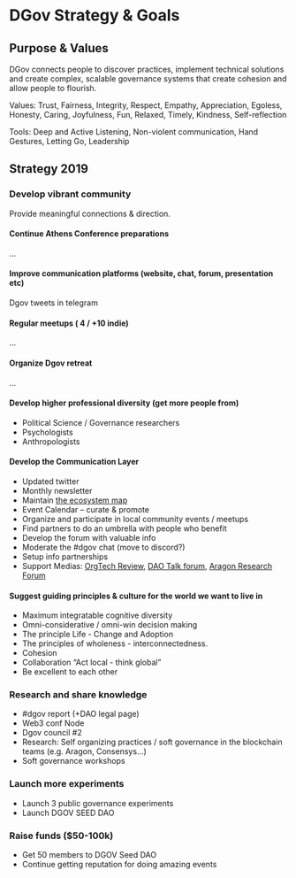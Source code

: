 # DGov Strategy & Goals

## **Purpose & Values**

DGov connects people to discover practices, implement technical solutions and create complex, scalable governance systems that create cohesion and allow people to flourish.

Values: Trust, Fairness, Integrity, Respect, Empathy, Appreciation, Egoless, Honesty, Caring, Joyfulness, Fun, Relaxed, Timely, Kindness, Self-reflection

Tools: Deep and Active Listening, Non-violent communication, Hand Gestures, Letting Go, Leadership

## **Strategy 2019**

### Develop vibrant community

Provide meaningful connections & direction.

#### Continue Athens Conference preparations

...

#### Improve communication platforms \(website, chat, forum, presentation etc\)

Dgov tweets in telegram

#### Regular meetups \( 4 / +10 indie\)

...

#### Organize Dgov retreat

...

#### Develop higher professional diversity \(get more people from\)

* Political Science / Governance researchers
* Psychologists
* Anthropologists

#### Develop the Communication Layer

* Updated twitter
* Monthly newsletter
* Maintain [the ecosystem map](../../map-of-the-industry-landscape.md)
* Event Calendar – curate & promote
* Organize and participate in local community events / meetups
* Find partners to do an umbrella with people who benefit
* Develop the forum with valuable info
* Moderate the \#dgov chat \(move to discord?\)
* Setup info partnerships
* Support Medias: [OrgTech Review](https://orgtech.substack.com/), [DAO Talk forum](https://daotalk.org/)​, ​[Aragon Research Forum](https://research.aragon.org/)​

#### **Suggest guiding principles & culture for the world we want to live in**

* Maximum integratable cognitive diversity
* Omni-considerative / omni-win decision making
* The principle Life - Change and Adoption
* The principles of wholeness - interconnectedness.
* Cohesion
* Collaboration “Act local - think global”
* Be excellent to each other

### Research and share knowledge

* \#dgov report \(+DAO legal page\)
* Web3 conf Node
* Dgov council \#2
* Research: Self organizing practices / soft governance in the blockchain teams \(e.g. Aragon, Consensys...\)
* Soft governance workshops

### Launch more experiments

* Launch 3 public governance experiments
* Launch DGOV SEED DAO

### Raise funds \($50-100k\)

* Get 50 members to DGOV Seed DAO
* Continue getting reputation for doing amazing events



### 

